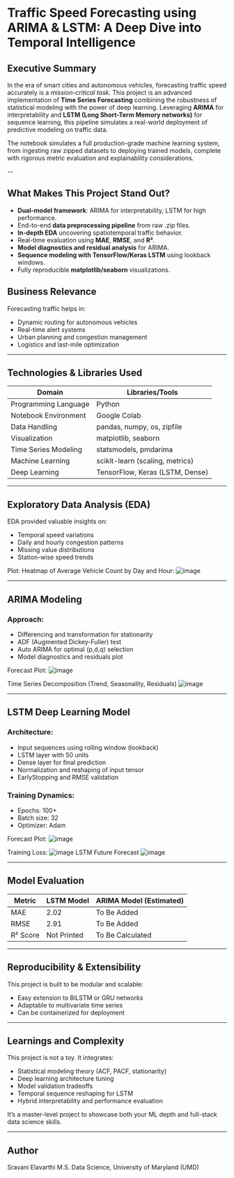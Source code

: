 #  Traffic Speed Forecasting using ARIMA & LSTM: A Deep Dive into Temporal Intelligence

##  Executive Summary

In the era of smart cities and autonomous vehicles, forecasting traffic speed accurately is a *mission-critical task*. This project is an advanced implementation of **Time Series Forecasting** combining the robustness of statistical modeling with the power of deep learning. Leveraging **ARIMA** for interpretability and **LSTM (Long Short-Term Memory networks)** for sequence learning, this pipeline simulates a real-world deployment of predictive modeling on traffic data.

The notebook simulates a full production-grade machine learning system, from ingesting raw zipped datasets to deploying trained models, complete with rigorous metric evaluation and explainability considerations.

--

##  What Makes This Project Stand Out?

-  **Dual-model framework**: ARIMA for interpretability, LSTM for high performance.
-  End-to-end **data preprocessing pipeline** from raw .zip files.
-  **In-depth EDA** uncovering spatiotemporal traffic behavior.
-  Real-time evaluation using **MAE**, **RMSE**, and **R²**.
-  **Model diagnostics and residual analysis** for ARIMA.
-  **Sequence modeling with TensorFlow/Keras LSTM** using lookback windows.
-  Fully reproducible **matplotlib/seaborn** visualizations.
## Business Relevance

Forecasting traffic helps in:

- Dynamic routing for autonomous vehicles  
- Real-time alert systems  
- Urban planning and congestion management  
- Logistics and last-mile optimization  

---

## Technologies & Libraries Used

| Domain                | Libraries/Tools                               |
|------------------------|-----------------------------------------------|
| Programming Language  | Python                                        |
| Notebook Environment  | Google Colab                                  |
| Data Handling         | pandas, numpy, os, zipfile                    |
| Visualization         | matplotlib, seaborn                           |
| Time Series Modeling  | statsmodels, pmdarima                         |
| Machine Learning      | scikit-learn (scaling, metrics)               |
| Deep Learning         | TensorFlow, Keras (LSTM, Dense)               |

---

## Exploratory Data Analysis (EDA)

EDA provided valuable insights on:

- Temporal speed variations  
- Daily and hourly congestion patterns  
- Missing value distributions  
- Station-wise speed trends  

Plot: 
Heatmap of Average Vehicle Count by Day and Hour:
![image](https://github.com/user-attachments/assets/ed2c1ceb-0fee-4bba-a1ed-5210a326e612)

---

## ARIMA Modeling

### Approach:

- Differencing and transformation for stationarity  
- ADF (Augmented Dickey-Fuller) test  
- Auto ARIMA for optimal (p,d,q) selection  
- Model diagnostics and residuals plot  

Forecast Plot:
![image](https://github.com/user-attachments/assets/911ea8f8-203b-4ef1-a465-6473b9067f72)


 Time Series Decomposition (Trend, Seasonality, Residuals)
 ![image](https://github.com/user-attachments/assets/53167818-09a6-412c-8ccd-de26ab2b70b4)


---

## LSTM Deep Learning Model

### Architecture:

- Input sequences using rolling window (lookback)  
- LSTM layer with 50 units  
- Dense layer for final prediction  
- Normalization and reshaping of input tensor  
- EarlyStopping and RMSE validation  

### Training Dynamics:

- Epochs: 100+  
- Batch size: 32  
- Optimizer: Adam  

Forecast Plot: 
![image](https://github.com/user-attachments/assets/05aec4a7-10d7-4039-9d5c-c3164c172399)

Training Loss: 
![image](https://github.com/user-attachments/assets/a9615fd8-9464-4b34-a29e-bf44950a4738)
LSTM Future Forecast
![image](https://github.com/user-attachments/assets/dbef649b-8faf-4f95-9b12-c32643cf0b17)


---

## Model Evaluation

| Metric       | LSTM Model | ARIMA Model (Estimated) |
|--------------|------------|--------------------------|
| MAE          | 2.02       | To Be Added              |
| RMSE         | 2.91       | To Be Added              |
| R² Score     | Not Printed| To Be Calculated         |

---

## Reproducibility & Extensibility

This project is built to be modular and scalable:

- Easy extension to BiLSTM or GRU networks  
- Adaptable to multivariate time series  
- Can be containerized for deployment  

---

## Learnings and Complexity

This project is not a toy. It integrates:

- Statistical modeling theory (ACF, PACF, stationarity)  
- Deep learning architecture tuning  
- Model validation tradeoffs  
- Temporal sequence reshaping for LSTM  
- Hybrid interpretability and performance evaluation  

It’s a master-level project to showcase both your ML depth and full-stack data science skills.



---

## Author
Sravani Elavarthi
M.S. Data Science, University of Maryland (UMD)  


